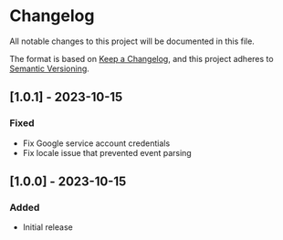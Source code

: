 # Changelog

All notable changes to this project will be documented in this file.

The format is based on [Keep a Changelog](https://keepachangelog.com/en/1.0.0/),
and this project adheres to [Semantic Versioning](https://semver.org/spec/v2.0.0.html).

## [1.0.1] - 2023-10-15

### Fixed

- Fix Google service account credentials
- Fix locale issue that prevented event parsing

## [1.0.0] - 2023-10-15

### Added

- Initial release
